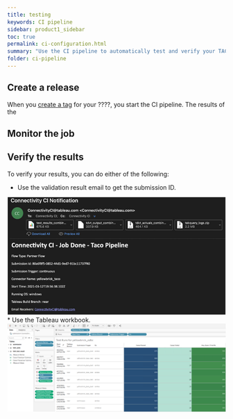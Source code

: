 ```yaml
---
title: testing
keywords: CI pipeline
sidebar: product1_sidebar
toc: true
permalink: ci-configuration.html
summary: "Use the CI pipeline to automatically test and verify your TACO file."
folder: ci-pipeline
---
```


## Create a release
When you [create a tag](https://docs.github.com/en/desktop/contributing-and-collaborating-using-github-desktop/managing-commits/managing-tags) for your ????, you start the CI pipeline. The results of the

## Monitor the job


## Verify the results

To verify your results, you can do either of the following:

* Use the validation result email to get the submission ID.
<img src="images/connectivity_ci_pipeline_email.jpg" alt="" />
* Use the Tableau workbook.
<img src="images/connectivity_ci_workbook.png" alt="" />
